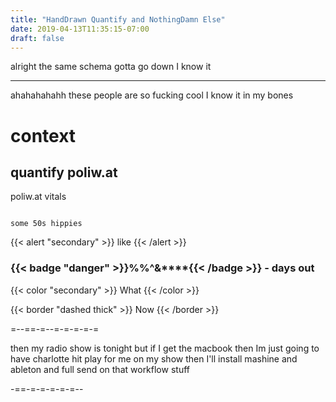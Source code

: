 ```yaml
---
title: "HandDrawn Quantify and NothingDamn Else"
date: 2019-04-13T11:35:15-07:00
draft: false
---
```


alright the same schema gotta go down I know it


___

ahahahahahh these people are so fucking cool I know it in my bones



# context


## quantify poliw.at

poliw.at vitals



```

some 50s hippies

```

{{< alert "secondary" >}}
like
{{< /alert >}}

<h3>{{< badge "danger" >}}%%^&****{{< /badge >}} - days out </h3>

{{< color "secondary" >}}
What
{{< /color >}}

{{< border "dashed thick" >}}
Now
{{< /border >}}

=--==-=--=-=-=-=-=

then my radio show is tonight but if I get the macbook then Im just going to have charlotte hit play for me on my show then I'll install mashine and ableton and full send on that workflow stuff

-==-=-=-=-=-=--
